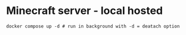 # Minecraft server - local hosted

```
docker compose up -d # run in background with -d = deatach option
```

